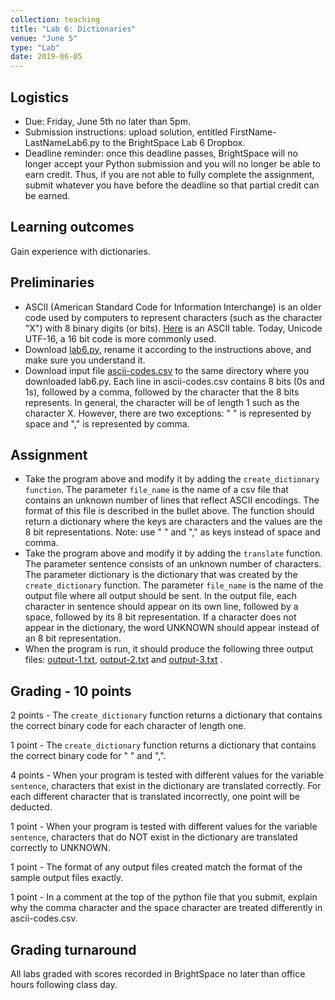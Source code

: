 ```yaml
---
collection: teaching
title: "Lab 6: Dictionaries"
venue: "June 5"
type: "Lab"
date: 2019-06-05
---
```


## Logistics
* Due: Friday, June 5th no later than 5pm.
* Submission instructions: upload solution,
entitled FirstName-LastNameLab6.py
to the BrightSpace Lab 6 Dropbox.
* Deadline reminder: once this deadline passes, BrightSpace will no longer accept your Python
submission and you will no longer be able to earn credit. Thus, if you are not able to fully
complete the assignment, submit whatever you have before the deadline so that partial credit can be earned.

## Learning outcomes
Gain experience with dictionaries.

## Preliminaries
* ASCII (American Standard Code for Information Interchange) is an older code used by computers to
represent characters (such as the character "X") with 8 binary digits (or bits). [Here](https://www.sciencebuddies.org/science-fair-projects/references/ascii-table)
is an ASCII table. Today, Unicode UTF-16, a 16 bit code is more commonly used.
* Download [lab6.py](https://lgw2.github.io/teaching/csci127-summer-2019/labs/lab6.py), rename it according to the instructions
above, and make sure you understand it.
* Download input file [ascii-codes.csv](https://lgw2.github.io/teaching/csci127-summer-2019/labs/ascii-codes.csv) to the
same directory where you downloaded lab6.py.
Each line in ascii-codes.csv contains 8 bits (0s and 1s), followed by a comma, followed by the character that
the 8 bits represents. In general, the character will be of length 1 such as the character X. However,
there are two exceptions: " " is represented by space and "," is represented by comma.


## Assignment
* Take the program above and modify it by adding the `create_dictionary function`.
The parameter `file_name` is the name of a csv file that contains an unknown number of lines that reflect ASCII encodings.
The format of this file is described in the bullet above. The function should return a dictionary where the keys are
characters and the values are the 8 bit representations. Note: use " " and "," as keys instead of space and comma.
* Take the program above and modify it by adding the `translate` function.
The parameter sentence consists of an unknown number of characters. The parameter dictionary is the dictionary that was
created by the `create_dictionary` function. The parameter `file_name` is the name of the output file where all output should be sent.
In the output file, each character in sentence should appear on its own line, followed by a space,
followed by its 8 bit representation. If a character does not appear in the dictionary, the word UNKNOWN should
appear instead of an 8 bit representation.
* When the program is run, it should produce the following three output files: [output-1.txt](https://lgw2.github.io/teaching/csci127-summer-2019/labs/output-1.txt),
[output-2.txt](https://lgw2.github.io/teaching/csci127-summer-2019/labs/output-2.txt)
and [output-3.txt](https://lgw2.github.io/teaching/csci127-summer-2019/labs/output-3.txt) .


## Grading - 10 points
2 points - The `create_dictionary` function returns a dictionary that contains the correct binary code for each character of length one.

1 point - The `create_dictionary` function returns a dictionary that contains the correct binary code for " " and ",".

4 points - When your program is tested with different values for the variable `sentence`, characters that exist in
the dictionary are translated correctly. For each different character that is translated incorrectly, one point will be deducted.

1 point - When your program is tested with different values for the variable `sentence`, characters that do NOT exist in
the dictionary are translated correctly to UNKNOWN.

1 point - The format of any output files created match the format of the sample output files exactly.

1 point - In a comment at the top of the python file that you submit, explain why the comma character
and the space character are treated differently in ascii-codes.csv.

## Grading turnaround
All labs graded with scores recorded in BrightSpace no later than office hours following class day.
